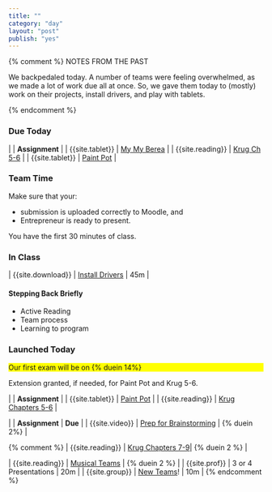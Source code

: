 ```yaml
---
title: ""
category: "day"
layout: "post"
publish: "yes"
---
```


{% comment %}
NOTES FROM THE PAST

We backpedaled today. A number of teams were feeling overwhelmed, as we made a lot of work due all at once. So, we gave them today to (mostly) work on their projects, install drivers, and play with tablets.

{% endcomment %}

### Due Today


| | **Assignment** |
| {{site.tablet}} | [My My Berea]({{site.base}}/todo/tp0/) |
| {{site.reading}} | [Krug Ch 5-6]({{site.base}}/todo/a5/) |
| {{site.tablet}} | [Paint Pot]({{site.base}}/todo/a6/) |

### Team Time

Make sure that your:

* submission is uploaded correctly to Moodle, and
* Entrepreneur is ready to present.

You have the first 30 minutes of class.

### In Class

| {{site.download}} | [Install Drivers]({{site.base}}/infra/setup-tablet/) | 45m |

#### Stepping Back Briefly

* Active Reading
* Team process
* Learning to program

### Launched Today

<div style="background-color: #FF0;">Our first exam will be on {% duein 14%}</div>

Extension granted, if needed, for Paint Pot and Krug 5-6.

| | **Assignment** |
| {{site.tablet}} | [Paint Pot]({{site.base}}/todo/a6/) | 
| {{site.reading}} | [Krug Chapters 5-6]({{site.base}}/todo/a5/) |


| | **Assignment** | **Due** |
| {{site.video}} | [Prep for Brainstorming]({{site.base}}/todo/ma9/) | {% duein 2%} |

{% comment %}
| {{site.reading}} | [Krug Chapters 7-9]({{site.base}}/todo/ma7/)| {% duein 2 %} |

| {{site.reading}} | [Musical Teams]({{site.base}}/todo/ma8/) | {% duein 2 %} |
| {{site.prof}} | 3 or 4 Presentations | 20m |
| {{site.group}} | [New Teams]({{site.moodle.url}})! | 10m |
{% endcomment %}